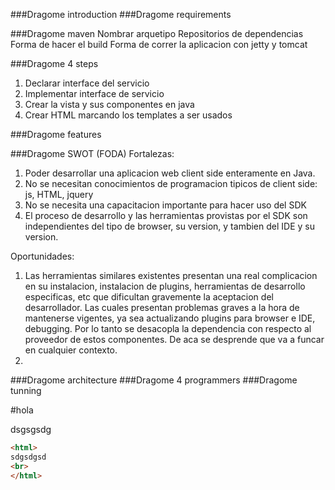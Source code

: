 ###Dragome introduction
###Dragome requirements

###Dragome maven
Nombrar arquetipo
Repositorios de dependencias
Forma de hacer el build
Forma de correr la aplicacion con jetty y tomcat



###Dragome 4 steps
1. Declarar interface del servicio
2. Implementar interface de servicio
3. Crear la vista y sus componentes en java
4. Crear HTML marcando los templates a ser usados

###Dragome features

###Dragome SWOT (FODA)
Fortalezas:
1. Poder desarrollar una aplicacion web client side enteramente en Java.
2. No se necesitan conocimientos de programacion tipicos de client side: js, HTML, jquery
3. No se necesita una capacitacion importante para hacer uso del SDK
4. El proceso de desarrollo y las herramientas provistas por el SDK son independientes del tipo de browser, su version, y tambien del IDE y su version.

Oportunidades:
1. Las herramientas similares existentes presentan una real complicacion en su instalacion, instalacion de plugins, herramientas de desarrollo especificas, etc que dificultan gravemente la aceptacion del desarrollador. Las cuales presentan problemas graves a la hora de mantenerse vigentes, ya sea actualizando plugins para browser e IDE, debugging. Por lo tanto se desacopla la dependencia con respecto al proveedor de estos componentes. De aca se desprende que va a funcar en cualquier contexto.
2. 


###Dragome architecture
###Dragome 4 programmers
###Dragome tunning





#hola

dsgsgsdg


```html
<html>
sdgsdgsd
<br>
</html>

``` 
